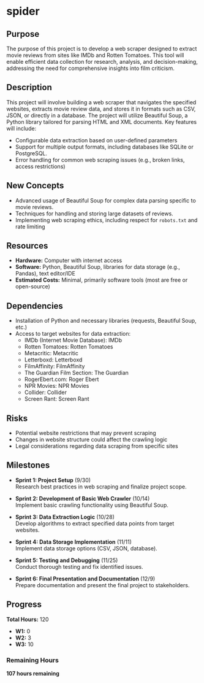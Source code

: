 # spider

## Purpose
The purpose of this project is to develop a web scraper designed to extract movie reviews from sites like IMDb and Rotten Tomatoes. This tool will enable efficient data collection for research, analysis, and decision-making, addressing the need for comprehensive insights into film criticism.

## Description
This project will involve building a web scraper that navigates the specified websites, extracts movie review data, and stores it in formats such as CSV, JSON, or directly in a database. The project will utilize Beautiful Soup, a Python library tailored for parsing HTML and XML documents. Key features will include:
- Configurable data extraction based on user-defined parameters
- Support for multiple output formats, including databases like SQLite or PostgreSQL.
- Error handling for common web scraping issues (e.g., broken links, access restrictions)

## New Concepts
- Advanced usage of Beautiful Soup for complex data parsing specific to movie reviews.
- Techniques for handling and storing large datasets of reviews.
- Implementing web scraping ethics, including respect for `robots.txt` and rate limiting

## Resources
- **Hardware:** Computer with internet access
- **Software:** Python, Beautiful Soup, libraries for data storage (e.g., Pandas), text editor/IDE
- **Estimated Costs:** Minimal, primarily software tools (most are free or open-source)

## Dependencies
- Installation of Python and necessary libraries (requests, Beautiful Soup, etc.)
- Access to target websites for data extraction:
  - IMDb (Internet Movie Database): IMDb
  - Rotten Tomatoes: Rotten Tomatoes
  - Metacritic: Metacritic
  - Letterboxd: Letterboxd
  - FilmAffinity: FilmAffinity
  - The Guardian Film Section: The Guardian
  - RogerEbert.com: Roger Ebert
  - NPR Movies: NPR Movies
  - Collider: Collider
  - Screen Rant: Screen Rant


## Risks
- Potential website restrictions that may prevent scraping
- Changes in website structure could affect the crawling logic
- Legal considerations regarding data scraping from specific sites

## Milestones
- **Sprint 1: Project Setup** (9/30)  
  Research best practices in web scraping and finalize project scope.
  
- **Sprint 2: Development of Basic Web Crawler** (10/14)  
  Implement basic crawling functionality using Beautiful Soup.
  
- **Sprint 3: Data Extraction Logic** (10/28)  
  Develop algorithms to extract specified data points from target websites.
  
- **Sprint 4: Data Storage Implementation** (11/11)  
  Implement data storage options (CSV, JSON, database).
  
- **Sprint 5: Testing and Debugging** (11/25)  
  Conduct thorough testing and fix identified issues.
  
- **Sprint 6: Final Presentation and Documentation** (12/9)  
  Prepare documentation and present the final project to stakeholders.


## Progress
**Total Hours:** 120

- **W1:** 0
- **W2:** 3
- **W3:** 10

### Remaining Hours
**107 hours remaining**
